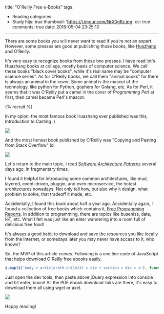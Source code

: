 title: "O'Reilly Free e-Books"
tags:
  - Reading
categories:
  - Study
hljs: true
thumbnail: 'https://i.imgur.com/NrX0gRz.jpg'
cc: true
comments: true
date: 2016-05-04 23:25:10
---


There are some books you will never want to read if you're not an expert. However, some presses are good at publishing those books, like [Huazhang](http://www.hzbook.com/ps/) and O'Reilly.

It's very easy to recognize books from these two presses. I have read lot's Huazhang books at  collage, mostly basis of computer science. We call these books "black cover books", while it's real name may be "computer science series". As for O'Reilly books, we call them "animal books" for there is always an animal in the cover. Some animal is the mascot of the technology, like python for Python, gophers for Golang, etc. As for Perl, it seems that it was O'Reilly put a camel in the cover of *Programming Perl* at first, then camel became Perl's mascot.

<!-- more --><!-- indicate-the-source -->

{% recruit %}

In my opion, the most famous book Huazhang ever published was this, Introduction to Casting :)

![](https://i.imgur.com/7L1KiAL.jpg)

And the most honest book published by O'Reilly was "Copying and Pasting from Stack Overflow" lol

![](https://i.imgur.com/aZEascJl.jpg)

Let's return to the main topic. I read *[Software Architecture Patterns][1]* several days ago, in fragmentary times.

I found it helpful for introducing some common architectures, like mud, layered, event-driven, pluggin, and even microservice, the hotest architectures nowadays. Not only tell how, but also why it design, what problem to solve, that tradeoff it made, etc.

Accidentally, I found this book about half a year ago. Accidentally again, I found a collection of free books which contains it, [Free Programming Reports](http://www.oreilly.com/programming/free/). In addition to programming, there are topics like buseniss, data, IoT, etc. What I felt was just like an eater wandering into a room full of delicious free food!

It's always a good habit to download and save the resources you like locally from the Internet, or somedays later you may never have access to it, who knows?

So, the MVP of this article comes. Following is a one line code of JavaScript that helps download O'Reilly free ebooks easily. 

```js
$.map($('body > article:nth-child(4) > div > section > div > a'), function(e){return e.href.replace(/free/, "free/files").replace(/csp.*/, "pdf")})
```

Just open the dev tools, than paste above jQuery expression into console and hit enter, boom! All the PDF ebook download links are there, it's easy to download them all using wget or axel.

![](https://i.imgur.com/txLqgnx.png)

Happy reading!

[1]: http://www.oreilly.com/programming/free/software-architecture-patterns.csp